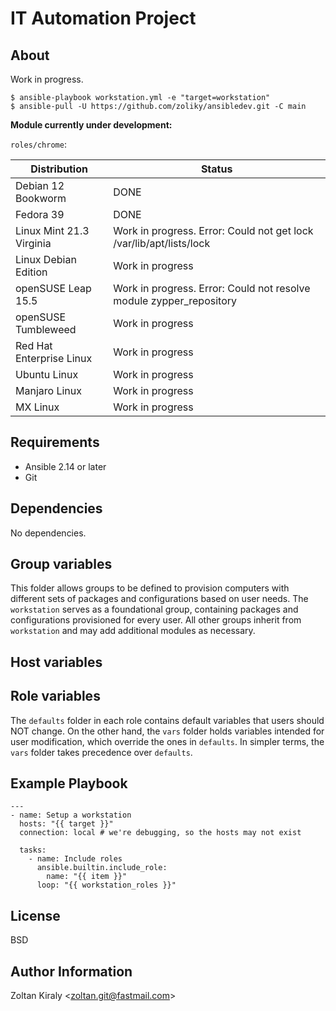 IT Automation Project
=====================

About
-----

Work in progress.

```
$ ansible-playbook workstation.yml -e "target=workstation"
$ ansible-pull -U https://github.com/zoliky/ansibledev.git -C main
```

 
**Module currently under development:**

`roles/chrome`:
 
| Distribution             | Status           |
|--------------------------|------------------|
| Debian 12 Bookworm       | DONE             |
| Fedora 39                | DONE             |
| Linux Mint 21.3 Virginia | Work in progress. Error: Could not get lock /var/lib/apt/lists/lock |
| Linux Debian Edition     | Work in progress |
| openSUSE Leap 15.5       | Work in progress. Error: Could not resolve module zypper_repository |
| openSUSE Tumbleweed      | Work in progress |
| Red Hat Enterprise Linux | Work in progress |
| Ubuntu Linux             | Work in progress |
| Manjaro Linux            | Work in progress |
| MX Linux                 | Work in progress |


Requirements
------------

- Ansible 2.14 or later
- Git

Dependencies
------------

No dependencies.

Group variables
---------------

This folder allows groups to be defined to provision computers with different sets of packages and configurations based on user needs. The `workstation` serves as a foundational group, containing packages and configurations provisioned for every user. All other groups inherit from `workstation` and may add additional modules as necessary.

Host variables
--------------

Role variables
--------------

The `defaults` folder in each role contains default variables that users should NOT change. On the other hand, the `vars` folder holds variables intended for user modification, which override the ones in `defaults`. In simpler terms, the `vars` folder takes precedence over `defaults`.

Example Playbook
----------------

```
---
- name: Setup a workstation
  hosts: "{{ target }}"
  connection: local # we're debugging, so the hosts may not exist

  tasks:
    - name: Include roles
      ansible.builtin.include_role:
        name: "{{ item }}"
      loop: "{{ workstation_roles }}"
```

License
-------

BSD

Author Information
------------------

Zoltan Kiraly &lt;zoltan.git@fastmail.com&gt;
